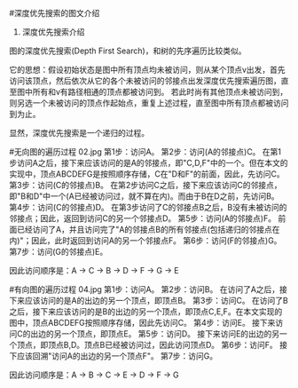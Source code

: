 #深度优先搜索的图文介绍
1. 深度优先搜索介绍

图的深度优先搜索(Depth First Search)，和树的先序遍历比较类似。

它的思想：假设初始状态是图中所有顶点均未被访问，则从某个顶点v出发，首先访问该顶点，然后依次从它的各个未被访问的邻接点出发深度优先搜索遍历图，直至图中所有和v有路径相通的顶点都被访问到。 若此时尚有其他顶点未被访问到，则另选一个未被访问的顶点作起始点，重复上述过程，直至图中所有顶点都被访问到为止。

显然，深度优先搜索是一个递归的过程。

#无向图的遍历过程   02.jpg
第1步：访问A。 
第2步：访问(A的邻接点)C。 
    在第1步访问A之后，接下来应该访问的是A的邻接点，即"C,D,F"中的一个。但在本文的实现中，顶点ABCDEFG是按照顺序存储，C在"D和F"的前面，因此，先访问C。 
第3步：访问(C的邻接点)B。 
    在第2步访问C之后，接下来应该访问C的邻接点，即"B和D"中一个(A已经被访问过，就不算在内)。而由于B在D之前，先访问B。 
第4步：访问(C的邻接点)D。 
    在第3步访问了C的邻接点B之后，B没有未被访问的邻接点；因此，返回到访问C的另一个邻接点D。 
第5步：访问(A的邻接点)F。 
    前面已经访问了A，并且访问完了"A的邻接点B的所有邻接点(包括递归的邻接点在内)"；因此，此时返回到访问A的另一个邻接点F。 
第6步：访问(F的邻接点)G。 
第7步：访问(G的邻接点)E。

因此访问顺序是：A -> C -> B -> D -> F -> G -> E

#有向图的遍历过程   04.jpg
第1步：访问A。 
第2步：访问B。 
    在访问了A之后，接下来应该访问的是A的出边的另一个顶点，即顶点B。 
第3步：访问C。 
    在访问了B之后，接下来应该访问的是B的出边的另一个顶点，即顶点C,E,F。在本文实现的图中，顶点ABCDEFG按照顺序存储，因此先访问C。 
第4步：访问E。 
    接下来访问C的出边的另一个顶点，即顶点E。 
第5步：访问D。 
    接下来访问E的出边的另一个顶点，即顶点B,D。顶点B已经被访问过，因此访问顶点D。 
第6步：访问F。 
    接下应该回溯"访问A的出边的另一个顶点F"。 
第7步：访问G。

因此访问顺序是：A -> B -> C -> E -> D -> F -> G